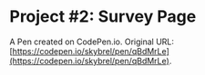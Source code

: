 # Project #2: Survey Page

A Pen created on CodePen.io. Original URL: [https://codepen.io/skybrel/pen/qBdMrLe](https://codepen.io/skybrel/pen/qBdMrLe).


